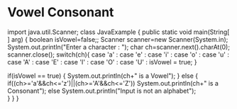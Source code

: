 # Vowel Consonant
import java.util.Scanner;
class JavaExample
{
   public static void main(String[ ] arg)
   {
	boolean isVowel=false;;
	Scanner scanner=new Scanner(System.in);
	System.out.println("Enter a character : ");
	char ch=scanner.next().charAt(0); 
	scanner.close();
	switch(ch){
	   case 'a' :
	   case 'e' :
    	   case 'i' :
	   case 'o' :
	   case 'u' :
	   case 'A' :
	   case 'E' :
	   case 'I' :
	   case 'O' :
	   case 'U' : isVowel = true;
	}



if(isVowel == true) {
	   System.out.println(ch+" is  a Vowel");
	}
	else {
	   if((ch>='a'&&ch<='z')||(ch>='A'&&ch<='Z'))
		System.out.println(ch+" is a Consonant");
	   else
		System.out.println("Input is not an alphabet");		
        }
   }
}
